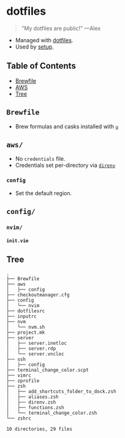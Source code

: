 # dotfiles

> "My dotfiles are public!" —Alex

- Managed with [dotfiles](https://github.com/jbernard/dotfiles).
- Used by [setup](https://github.com/aclark4life/setup).

## Table of Contents
- [Brewfile](#brewfile)
- [AWS](#aws)
- [Tree](#tree)

## `Brewfile`

- Brew formulas and casks installed with [`u`](https://github.com/aclark4life/dotfiles/blob/main/zsh/aliases.zsh#L12-L19)

## `aws/`

- No `credentials` file.
- Credentials set per-directory via [`direnv`](https://github.com/aclark4life/dotfiles/blob/main/zsh/direnv.zsh)

### `config`

- Set the default region.

## `config/`

### `nvim/`

#### `init.vim`

## Tree

```
.
├── Brewfile
├── aws
│   ├── config
├── checkoutmanager.cfg
├── config
│   └── nvim
├── dotfilesrc
├── inputrc
├── nvm
│   └── nvm.sh
├── project.mk
├── server
│   ├── server.inetloc
│   ├── server.rdp
│   └── server.vncloc
├── ssh
│   ├── config
├── terminal_change_color.scpt
├── vimrc
├── zprofile
├── zsh
│   ├── add_shortcuts_folder_to_dock.zsh
│   ├── aliases.zsh
│   ├── direnv.zsh
│   ├── functions.zsh
│   └── terminal_change_color.zsh
└── zshrc

10 directories, 29 files
```
